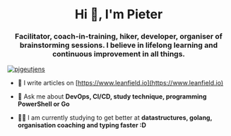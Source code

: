 <h1 align="center">Hi 👋, I'm Pieter</h1>
<h3 align="center">Facilitator, coach-in-training, hiker, developer, organiser of brainstorming sessions. I believe in lifelong learning and continuous improvement in all things.</h3>

<p align="left"> <a href="https://twitter.com/pjgeutjens" target="blank"><img src="https://img.shields.io/twitter/follow/pjgeutjens?logo=twitter&style=for-the-badge" alt="pjgeutjens" /></a> </p>

- 📝 I write articles on [https://www.leanfield.io](https://www.leanfield.io)

- 💬 Ask me about **DevOps, CI/CD, study technique, programming PowerShell or Go**

- 👨‍💻 I am currently studying to get better at **datastructures, golang, organisation coaching and typing faster :D**

